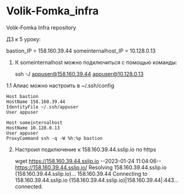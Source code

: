 # Volik-Fomka_infra
Volik-Fomka Infra repository

ДЗ к 5 уроку:

bastion_IP = 158.160.39.44
someinternalhost_IP = 10.128.0.13

1. К someinternalhost можно подключиться с помощью команды:

    ssh -J appuser@158.160.39.44 appuser@10.128.0.13

1.1 Алиас можно настроить в  ~/.ssh/config

	Host bastion
    HostName 158.160.39.44
    IdentityFile ~/.ssh/appuser
    User appuser

	Host someinternalhost
    HostName 10.128.0.13
    User appuser
	ProxyCommand ssh -q -W %h:%p bastion

2. Настроил подключение к 158.160.39.44.sslip.io по https

	wget https://158.160.39.44.sslip.io
	--2023-01-24 11:04:06--  https://158.160.39.44.sslip.io/
	Resolving 158.160.39.44.sslip.io (158.160.39.44.sslip.io)... 158.160.39.44
	Connecting to 158.160.39.44.sslip.io (158.160.39.44.sslip.io)|158.160.39.44|:443... connected.
